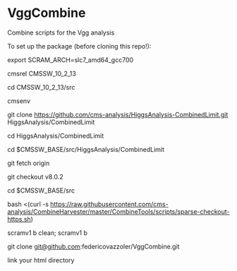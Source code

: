 # VggCombine
Combine scripts for the Vgg analysis

To set up the package (before cloning this repo!):

export SCRAM_ARCH=slc7_amd64_gcc700

cmsrel CMSSW_10_2_13

cd CMSSW_10_2_13/src

cmsenv

git clone https://github.com/cms-analysis/HiggsAnalysis-CombinedLimit.git HiggsAnalysis/CombinedLimit

cd HiggsAnalysis/CombinedLimit

cd $CMSSW_BASE/src/HiggsAnalysis/CombinedLimit

git fetch origin

git checkout v8.0.2

cd $CMSSW_BASE/src

bash <(curl -s https://raw.githubusercontent.com/cms-analysis/CombineHarvester/master/CombineTools/scripts/sparse-checkout-https.sh)

scramv1 b clean; scramv1 b

git clone git@github.com:federicovazzoler/VggCombine.git

link your html directory
